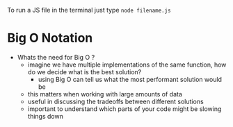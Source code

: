 To run a JS  file in the terminal just type `node filename.js`

# Big O Notation
- Whats the need for Big O ?
  - imagine we have multiple implementations of the same function, how do we decide what is the best solution?
    - using Big O can tell us what the most performant solution would be
  - this matters when working with large amounts of data
  - useful in discussing the tradeoffs between different solutions
  - important to understand which parts of your code might be slowing things down
